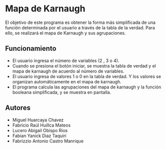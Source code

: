 # Mapa de Karnaugh

El objetivo de este programa es obtener la forma más simplificada de una función determinada por el usuario a través de la tabla de la verdad. Para ello, se realizará  el mapa de Karnaugh y sus agrupaciones.

## Funcionamiento
- El usuario ingresa el número de variables (2 , 3 o 4).
- Cuando se presiona el botón iniciar, se muestra la tabla de verdad y el mapa de karnaugh de acuerdo al número de variables.
- El usuario ingresa de valores 1 o 0 en la tabla de verdad. Y los valores se organizan automáticamente en el mapa de karnaugh.
- El programa calcula las agrupaciones del mapa de karnaugh y la función booleana simplificada, y se muestra en pantalla.

## Autores
- Miguel Huarcaya Chavez
- Fabricio Raúl Huillca Mateos
- Lucero Abigail Obispo Rios
- Fabian Yanick Diaz Taquiri
- Fabrizzio Antonio Castro Manrique
